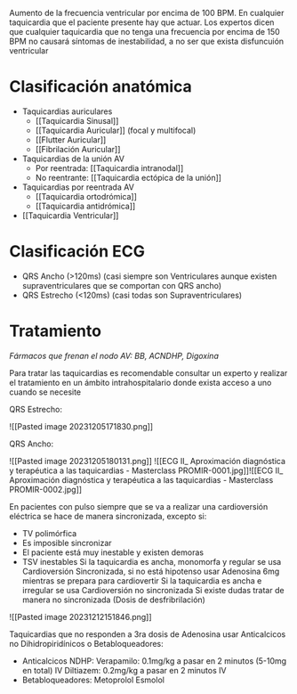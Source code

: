 Aumento de la frecuencia ventricular por encima de 100 BPM. En cualquier taquicardia que el paciente presente hay que actuar. Los expertos dicen que cualquier taquicardia que no tenga una frecuencia por encima de 150 BPM no causará síntomas de inestabilidad, a no ser que exista disfuncuión ventricular
# Clasificación anatómica

* Taquicardias auriculares
	* [[Taquicardia Sinusal]]
	* [[Taquicardia Auricular]] (focal y multifocal)
	* [[Flutter Auricular]]
	* [[Fibrilación Auricular]]
* Taquicardias de la unión AV
	* Por reentrada: [[Taquicardia intranodal]]
	* No reentrante: [[Taquicardia ectópica de la unión]]
* Taquicardias por reentrada AV
	* [[Taquicardia ortodrómica]]
	* [[Taquicardia antidrómica]]
* [[Taquicardia Ventricular]]
# Clasificación ECG
* QRS Ancho (>120ms) (casi siempre son Ventriculares aunque existen supraventriculares que se comportan con QRS ancho)
* QRS Estrecho (<120ms) (casi todas son Supraventriculares)

# Tratamiento

*Fármacos que frenan el nodo AV: BB, ACNDHP, Digoxina*

Para tratar las taquicardias es recomendable consultar un experto y realizar el tratamiento en un ámbito intrahospitalario donde exista acceso a uno cuando se necesite

QRS Estrecho:

![[Pasted image 20231205171830.png]]

QRS Ancho:

![[Pasted image 20231205180131.png]]
![[ECG II_ Aproximación diagnóstica y terapéutica a las taquicardias  - Masterclass PROMIR-0001.jpg]]![[ECG II_ Aproximación diagnóstica y terapéutica a las taquicardias  - Masterclass PROMIR-0002.jpg]]

En pacientes con pulso siempre que se va a realizar una cardioversión eléctrica se hace de manera sincronizada, excepto si:
* TV polimórfica
* Es imposible sincronizar
* El paciente está muy inestable y existen demoras
* TSV inestables
Si la taquicardia es ancha, monomorfa y regular se usa Cardioversión Sincronizada, si no está hipotenso usar Adenosina 6mg mientras se prepara para cardiovertir
Si la taquicardia es ancha e irregular se usa Cardioversión no sincronizada
Si existe dudas tratar de manera no sincronizada (Dosis de desfribrilación)

![[Pasted image 20231212151846.png]]

Taquicardias que no responden a 3ra dosis de Adenosina usar Anticalcicos no Dihidropiridínicos o Betabloqueadores:
* Anticalcicos NDHP:
Verapamilo: 0.1mg/kg a pasar en 2 minutos (5-10mg en total) IV
Diltiazem: 0.2mg/kg a pasar en 2 minutos IV
* Betabloqueadores:
Metoprolol
Esmolol